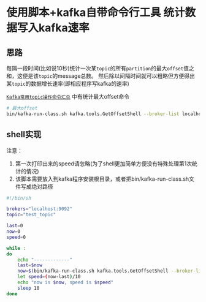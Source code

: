 # 使用脚本+kafka自带命令行工具 统计数据写入kafka速率

## 思路

每隔一段时间(比如说10秒)统计一次某`topic`的所有`partition`的最大`offset`值之和，这便是该`topic`的message总数。
然后除以间隔时间就可以粗略但方便得出  某`topic`的数据增长速率(即相应程序写kafka的速率)

[`Kafka常用topic操作命令汇总`](https://www.cnblogs.com/itwild/p/12287850.html) 中有统计最大offset命令

```bash
# 最大offset
bin/kafka-run-class.sh kafka.tools.GetOffsetShell --broker-list localhost:9092 --topic test_topic --time -1
```

## shell实现

注意：
1. 第一次打印出来的speed请忽略(为了shell更加简单方便没有特殊处理第1次统计的情况)
2. 该脚本需要放入到kafka程序安装根目录，或者把bin/kafka-run-class.sh文件写成绝对路径

```bash
#!/bin/sh

brokers="localhost:9092"
topic="test_topic"

last=0
now=0
speed=0

while :
do
    echo "-------------"
    last=$now
    now=$(bin/kafka-run-class.sh kafka.tools.GetOffsetShell --broker-list ${brokers} --topic ${topic} --time -1 |  awk -F ":" '{sum+=$NF} END {print sum}')
    let speed=(now-last)/10
    echo "now is $now, speed is $speed"
    sleep 10
done

```